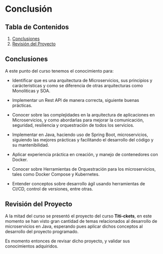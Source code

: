 # Conclusión

## Tabla de Contenidos
1. [Conclusiones](#conclusiones)   
2. [Revisión del Proyecto](#proyecto)


## Conclusiones
A este punto del curso tenemos el conocimiento para: 

- Identificar que es una arquitectura de Microservicios, sus principios y carácteristicas y como se diferencia de otras arquitecturas como Monoliticas y SOA. 

- Implementar un Rest API de manera correcta, siguiente buenas prácticas. 

- Conocer sobre las complejidades en la arquitectura de aplicaciones en Microservicios, y como abordarlas para mejorar la comunicación, seguridad, resiliencia y orquestración de todos los servicios. 

- Implementar en Java, haciendo uso de Spring Boot, microservicios, siguiendo las mejores prácticas y facilitando el desarrollo del código y su mantenibilidad. 

- Aplicar experiencia práctica en creación, y manejo de contenedores con Docker.

- Conocer sobre Herramientas de Orquestración para los microservicios, tales como Docker Compose y Kubernetes.

- Entender conceptos sobre desarrollo ágil usando herramientas de CI/CD, control de versiones, entre otras. 


## Revisión del Proyecto

A la mitad del curso se presentó el proyecto del curso **Titi-ckets**, en este momento se han visto gran cantidad de temas relacionados al desarrollo de microservicios en Java, esperando pues aplicar dichos conceptos al desarrollo del proyecto programado. 

Es momento entonces de revisar dicho proyecto, y validar sus conocimientos adquiridos. 
